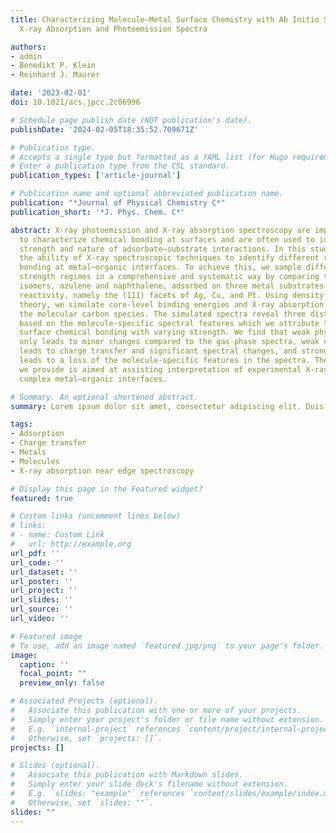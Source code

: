 ```yaml
---
title: Characterizing Molecule–Metal Surface Chemistry with Ab Initio Simulation of
  X-ray Absorption and Photoemission Spectra

authors:
- admin
- Benedikt P. Klein
- Reinhard J. Maurer

date: '2023-02-01'
doi: 10.1021/acs.jpcc.2c06996

# Schedule page publish date (NOT publication's date).
publishDate: '2024-02-05T18:35:52.709671Z'

# Publication type.
# Accepts a single type but formatted as a YAML list (for Hugo requirements).
# Enter a publication type from the CSL standard.
publication_types: ['article-journal']

# Publication name and optional abbreviated publication name.
publication: "*Journal of Physical Chemistry C*"
publication_short: '*J. Phys. Chem. C*'

abstract: X-ray photoemission and X-ray absorption spectroscopy are important techniques
  to characterize chemical bonding at surfaces and are often used to identify the
  strength and nature of adsorbate–substrate interactions. In this study, we judge
  the ability of X-ray spectroscopic techniques to identify different regimes of chemical
  bonding at metal–organic interfaces. To achieve this, we sample different interaction
  strength regimes in a comprehensive and systematic way by comparing two topological
  isomers, azulene and naphthalene, adsorbed on three metal substrates with varying
  reactivity, namely the (111) facets of Ag, Cu, and Pt. Using density functional
  theory, we simulate core-level binding energies and X-ray absorption spectra of
  the molecular carbon species. The simulated spectra reveal three distinct characteristics
  based on the molecule-specific spectral features which we attribute to types of
  surface chemical bonding with varying strength. We find that weak physisorption
  only leads to minor changes compared to the gas-phase spectra, weak chemisorption
  leads to charge transfer and significant spectral changes, and strong chemisorption
  leads to a loss of the molecule-specific features in the spectra. The classification
  we provide is aimed at assisting interpretation of experimental X-ray spectra for
  complex metal–organic interfaces.

# Summary. An optional shortened abstract.
summary: Lorem ipsum dolor sit amet, consectetur adipiscing elit. Duis posuere tellus ac convallis placerat. Proin tincidunt magna sed ex sollicitudin condimentum.

tags:
- Adsorption
- Charge transfer
- Metals
- Molecules
- X-ray absorption near edge spectroscopy

# Display this page in the Featured widget?
featured: true

# Custom links (uncomment lines below)
# links:
# - name: Custom Link
#   url: http://example.org
url_pdf: ''
url_code: ''
url_dataset: ''
url_poster: ''
url_project: ''
url_slides: ''
url_source: ''
url_video: ''

# Featured image
# To use, add an image named `featured.jpg/png` to your page's folder. 
image:
  caption: ''
  focal_point: ""
  preview_only: false

# Associated Projects (optional).
#   Associate this publication with one or more of your projects.
#   Simply enter your project's folder or file name without extension.
#   E.g. `internal-project` references `content/project/internal-project/index.md`.
#   Otherwise, set `projects: []`.
projects: []

# Slides (optional).
#   Associate this publication with Markdown slides.
#   Simply enter your slide deck's filename without extension.
#   E.g. `slides: "example"` references `content/slides/example/index.md`.
#   Otherwise, set `slides: ""`.
slides: ""
---
```

